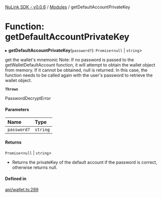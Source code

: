 [NuLink SDK - v0.0.6](../README.md) / [Modules](../modules.md) / getDefaultAccountPrivateKey

# Function: getDefaultAccountPrivateKey

▸ **getDefaultAccountPrivateKey**(`password?`): `Promise`<``null`` \| `string`\>

get the wallet's mnemonic
 Note:  If no password is passed to the getWalletDefaultAccount function, it will attempt to obtain the wallet object from memory.
 If it cannot be obtained, null is returned. In this case, the function needs to be called again with the user's password to retrieve the wallet object.

**`Throws`**

PasswordDecryptError

#### Parameters

| Name | Type |
| :------ | :------ |
| `password?` | `string` |

#### Returns

`Promise`<``null`` \| `string`\>

- Returns the privateKey of the default account if the password is correct, otherwise returns null.

#### Defined in

[api/wallet.ts:289](https://github.com/NuLink-network/nulink-sdk/blob/541ac45/src/api/wallet.ts#L289)
